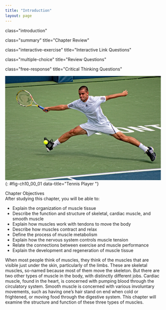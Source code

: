 ```yaml
---
title: "Introduction"
layout: page
---
```



<cnx-pi data-type="cnx.flag.introduction"> class="introduction" </cnx-pi>

<cnx-pi data-type="cnx.eoc">class="summary" title="Chapter Review"</cnx-pi>

<cnx-pi data-type="cnx.eoc">class="interactive-exercise" title="Interactive Link Questions"</cnx-pi>

<cnx-pi data-type="cnx.eoc">class="multiple-choice" title="Review Questions" </cnx-pi>

<cnx-pi data-type="cnx.eoc">class="free-response" title="Critical Thinking Questions"</cnx-pi>

 ![This photograph shows a man playing tennis.](../resources/1000_Tennis_Player.jpg "Athletes rely on toned skeletal muscles to supply the force required for movement. (credit: Emmanuel Huybrechts/flickr)"){: #fig-ch10_00_01 data-title="Tennis Player "}

<div data-type="note" id="eip-275" class="chapter-objectives" markdown="1">
<div data-type="title">
Chapter Objectives
</div>
After studying this chapter, you will be able to:

* Explain the organization of muscle tissue
* Describe the function and structure of skeletal, cardiac muscle, and smooth muscle
* Explain how muscles work with tendons to move the body
* Describe how muscles contract and relax
* Define the process of muscle metabolism
* Explain how the nervous system controls muscle tension
* Relate the connections between exercise and muscle performance
* Explain the development and regeneration of muscle tissue

</div>

When most people think of muscles, they think of the muscles that are visible just under the skin, particularly of the limbs. These are skeletal muscles, so-named because most of them move the skeleton. But there are two other types of muscle in the body, with distinctly different jobs. Cardiac muscle, found in the heart, is concerned with pumping blood through the circulatory system. Smooth muscle is concerned with various involuntary movements, such as having one’s hair stand on end when cold or frightened, or moving food through the digestive system. This chapter will examine the structure and function of these three types of muscles.

